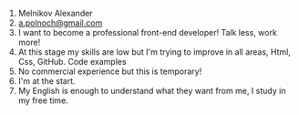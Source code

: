 1. Melnikov Alexander
2. a.polnoch@gmail.com
3. I want to become a professional front-end developer! Talk less, work more!
4. At this stage my skills are low but I'm trying to improve in all areas, Html, Css, GitHub.
   Code examples
5. No commercial experience but this is temporary!
6. I'm at the start.
7. My English is enough to understand what they want from me, I study in my free time.
